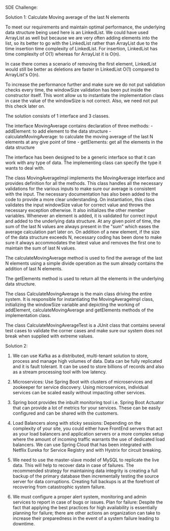 SDE Challenge:

Solution 1: Calculate Moving average of the last N elements


To meet our requirements and maintain optimal performance, the underlying data structure being used here is an LinkedList. We could have used ArrayList as well but because we are very often adding elements into the list, so its better to go with the LinkedList rather than ArrayList due to the time insertion time complexity of LinkedList. For insertion, LinkedList has time complexity of O(1) whereas for ArrayList it is O(n).

In case there comes a scenario of removing the first element, LinkedList would still be better as deletions are faster in LinkedList O(1) compared to ArrayList's O(n).

To increase the performance further and make sure we do not put validation checks every time, the windowSize validation has been put inside the constructor itself. This wont allow us to instantiate the implementation class in case the value of the windowSize is not correct. Also, we need not put this check later on.


The solution consists of 1 interface and 3 classes. 

The interface MovingAverage contains declaration of three methods:
	- addElement: to add element to the data structure
	- calculateMovingAverage: to calculate the moving average of the last N elements at any give point of time
	- getElements: get all the elements in the data structure

The interface has been designed to be a generic interface so that it can work with any type of data. The implementing class can specify the type it wants 
to deal with.
	
The class MovingAverageImpl implements the MovingAverage interface and provides definition for all the methods. This class handles all the necessary validations
for the various inputs to make sure our average is consistent with the input. The necessary documentation has also been added to the code to provide a more clear
understanding. On instantiation, this class validates the input windowSize value for correct value and throws the necessary exception otherwise. It also initializes the other member variables. Whenever an element is added, it is validated for correct input and added to the underlying data structure. At any given point of time, the sum of the last N values are always present in the "sum" which eases the average calculation part later on. On addition of a new element, if the size of the data structure exceeds N, necessary coding has been done to make sure it always accommodates the latest value and removes the first one to maintain the sum of last N values.

The calculateMovingAverage method is used to find the average of the last N elements using a simple divide operation as the sum already contains the addition of last N elements.

The getElements method is used to return all the elements in the underlying data structure.

The class CalculateMovingAverage is the main class driving the entire system. It is responsible for instantiating the MovingAverageImpl class, initializing the 
windowSize variable and depicting the working of addElement, calculateMovingAverage and getElements methods of the implementation class.

The class CalculateMovingAverageTest is a JUnit class that contains several test cases to validate the corner cases and make sure our system does not break when 
supplied with extreme values.





Solution 2: 

1. We can use Kafka as a distributed, multi-tenant solution to store, process and manage high volumes of data. Data can be fully replicated and it is fault tolerant. It can be used to store billions of records and also as a stream processing tool with low latency. 

2. Microservices: Use Spring Boot with clusters of microservices and zookeeper for service discovery. Using microservices, individual services can be scaled easily without impacting other services. 

3. Spring boot provides the inbuilt monitoring tool i.e. Spring Boot Actuator that can provide a lot of metrics for your services. These can be easily configured and can be shared with the customers.

4. Load Balancers along with sticky sessions: Depending on the complexity of your site, you could either have FrontEnd servers that act as your load balancers and application servers or a more complex setup where the amount of incoming traffic warrants the use of dedicated load balancers. We can use Spring Cloud that has been integrated with Netflix Eureka for Service Registry and with Hystrix for circuit breaking.

5. We need to use the master-slave model of MySQL to replicate the live data. This will help to recover data in case of failures. The recommended strategy for maintaining data integrity is creating a full backup of the primary database then incrementally testing the source server for data corruptions. Creating full backups is at the forefront of recovering from catastrophic system failure.

6. We must configure a proper alert system, monitoring and admin services to report in case of bugs or issues. Plan for failure: Despite the fact that applying the best practices for high availability is essentially planning for failure; there are other actions an organization can take to increase their preparedness in the event of a system failure leading to downtime.